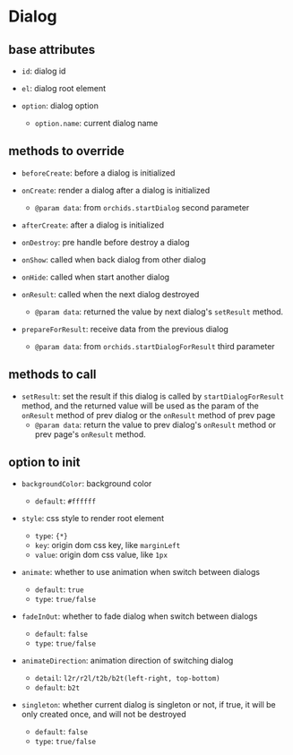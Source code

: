 # Dialog

## base attributes

* `id`: dialog id

* `el`: dialog root element

* `option`: dialog option
    - `option.name`: current dialog name

## methods to override

* `beforeCreate`: before a dialog is initialized

* `onCreate`: render a dialog after a dialog is initialized
    - `@param data`: from `orchids.startDialog` second parameter

* `afterCreate`: after a dialog is initialized

* `onDestroy`: pre handle before destroy a dialog

* `onShow`: called when back dialog from other dialog

* `onHide`: called when start another dialog

* `onResult`: called when the next dialog destroyed
    - `@param data`: returned the value by next dialog's `setResult` method.

* `prepareForResult`: receive data from the previous dialog
    - `@param data`: from `orchids.startDialogForResult` third parameter
    
## methods to call

* `setResult`: set the result if this dialog is called by `startDialogForResult` method, and the returned value will be used as the param of the `onResult` method of prev dialog or the `onResult` method of prev page
    - `@param data`: return the value to prev dialog's `onResult` method or prev page's `onResult` method.
    
## option to init

* `backgroundColor`: background color
    - `default`: `#ffffff`

* `style`: css style to render root element
    - `type`: `{*}`
    - `key`: origin dom css key, like `marginLeft`
    - `value`: origin dom css value, like `1px`

* `animate`: whether to use animation when switch between dialogs
    - `default`: `true`
    - `type`: `true/false`

* `fadeInOut`: whether to fade dialog when switch between dialogs
    - `default`: `false`
    - `type`: `true/false`

* `animateDirection`: animation direction of switching dialog
    - `detail`: `l2r/r2l/t2b/b2t(left-right, top-bottom)`
    - `default`: `b2t`

* `singleton`: whether current dialog is singleton or not, if true, it will be only created once, and will not be destroyed
    - `default`: `false`
    - `type`: `true/false`